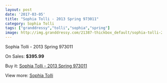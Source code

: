 ```yaml
---
layout: post
date: '2017-03-05'
title: "Sophia Tolli - 2013 Spring 973011"
category: Sophia Tolli
tags: ["granddressy","tolli","sophia","spring"]
image: http://img.granddressy.com/21387-thickbox_default/sophia-tolli-2013-spring-973011.jpg
---
```

Sophia Tolli - 2013 Spring 973011

On Sales: **$395.99**
<a href="https://www.granddressy.com/en/sophia-tolli/20355-sophia-tolli-2013-spring-973011.html"><amp-img layout="responsive" width="600" height="600" src="//img.granddressy.com/21387-thickbox_default/sophia-tolli-2013-spring-973011.jpg" alt="Sophia Tolli - 2013 Spring 973011 0" /></a>

Buy it: [Sophia Tolli - 2013 Spring 973011](https://www.granddressy.com/en/sophia-tolli/20355-sophia-tolli-2013-spring-973011.html "Sophia Tolli - 2013 Spring 973011")

View more: [Sophia Tolli](https://www.granddressy.com/en/24-sophia-tolli "Sophia Tolli")